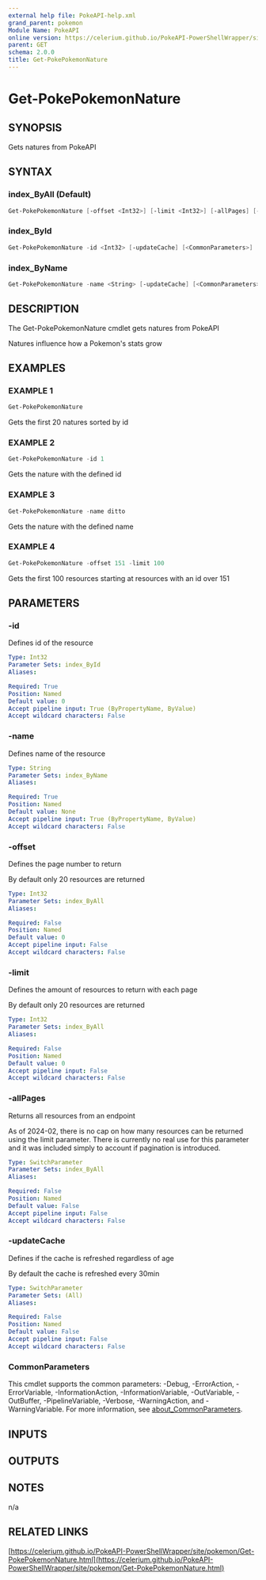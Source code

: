 ```yaml
---
external help file: PokeAPI-help.xml
grand_parent: pokemon
Module Name: PokeAPI
online version: https://celerium.github.io/PokeAPI-PowerShellWrapper/site/pokemon/Get-PokePokemonNature.html
parent: GET
schema: 2.0.0
title: Get-PokePokemonNature
---
```


# Get-PokePokemonNature

## SYNOPSIS
Gets natures from PokeAPI

## SYNTAX

### index_ByAll (Default)
```powershell
Get-PokePokemonNature [-offset <Int32>] [-limit <Int32>] [-allPages] [-updateCache] [<CommonParameters>]
```

### index_ById
```powershell
Get-PokePokemonNature -id <Int32> [-updateCache] [<CommonParameters>]
```

### index_ByName
```powershell
Get-PokePokemonNature -name <String> [-updateCache] [<CommonParameters>]
```

## DESCRIPTION
The Get-PokePokemonNature cmdlet gets natures from PokeAPI

Natures influence how a Pokemon's stats grow

## EXAMPLES

### EXAMPLE 1
```powershell
Get-PokePokemonNature
```

Gets the first 20 natures sorted by id

### EXAMPLE 2
```powershell
Get-PokePokemonNature -id 1
```

Gets the nature with the defined id

### EXAMPLE 3
```powershell
Get-PokePokemonNature -name ditto
```

Gets the nature with the defined name

### EXAMPLE 4
```powershell
Get-PokePokemonNature -offset 151 -limit 100
```

Gets the first 100 resources starting at resources with
an id over 151

## PARAMETERS

### -id
Defines id of the resource

```yaml
Type: Int32
Parameter Sets: index_ById
Aliases:

Required: True
Position: Named
Default value: 0
Accept pipeline input: True (ByPropertyName, ByValue)
Accept wildcard characters: False
```

### -name
Defines name of the resource

```yaml
Type: String
Parameter Sets: index_ByName
Aliases:

Required: True
Position: Named
Default value: None
Accept pipeline input: True (ByPropertyName, ByValue)
Accept wildcard characters: False
```

### -offset
Defines the page number to return

By default only 20 resources are returned

```yaml
Type: Int32
Parameter Sets: index_ByAll
Aliases:

Required: False
Position: Named
Default value: 0
Accept pipeline input: False
Accept wildcard characters: False
```

### -limit
Defines the amount of resources to return with each page

By default only 20 resources are returned

```yaml
Type: Int32
Parameter Sets: index_ByAll
Aliases:

Required: False
Position: Named
Default value: 0
Accept pipeline input: False
Accept wildcard characters: False
```

### -allPages
Returns all resources from an endpoint

As of 2024-02, there is no cap on how many resources can be
returned using the limit parameter.
There is currently no real
use for this parameter and it was included simply to account if
pagination is introduced.

```yaml
Type: SwitchParameter
Parameter Sets: index_ByAll
Aliases:

Required: False
Position: Named
Default value: False
Accept pipeline input: False
Accept wildcard characters: False
```

### -updateCache
Defines if the cache is refreshed regardless of age

By default the cache is refreshed every 30min

```yaml
Type: SwitchParameter
Parameter Sets: (All)
Aliases:

Required: False
Position: Named
Default value: False
Accept pipeline input: False
Accept wildcard characters: False
```

### CommonParameters
This cmdlet supports the common parameters: -Debug, -ErrorAction, -ErrorVariable, -InformationAction, -InformationVariable, -OutVariable, -OutBuffer, -PipelineVariable, -Verbose, -WarningAction, and -WarningVariable. For more information, see [about_CommonParameters](http://go.microsoft.com/fwlink/?LinkID=113216).

## INPUTS

## OUTPUTS

## NOTES
n/a

## RELATED LINKS

[https://celerium.github.io/PokeAPI-PowerShellWrapper/site/pokemon/Get-PokePokemonNature.html](https://celerium.github.io/PokeAPI-PowerShellWrapper/site/pokemon/Get-PokePokemonNature.html)

